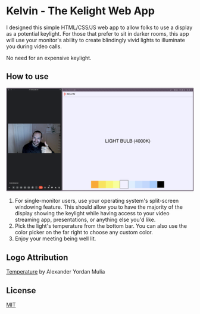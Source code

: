 # Kelvin - The Kelight Web App

I designed this simple HTML/CSS/JS web app to allow folks to use a display as a potential keylight. For those that
prefer to sit in darker rooms, this app will use your monitor's ability to create blindingly vivid lights to illuminate
you during video calls.

No need for an expensive keylight.

## How to use

![screenshot of usage](./misc/screenshot.png)

1. For single-monitor users, use your operating system's split-screen windowing feature. This should allow you to have
   the majority of the display showing the keylight while having access to your video streaming app, presentations, or
   anything else you'd like.
2. Pick the light's temperature from the bottom bar. You can also use the color picker on the far right to choose any
   custom color.
3. Enjoy your meeting being well lit.

## Logo Attribution

[Temperature](https://thenounproject.com/icon/temperature-4710358/) by Alexander Yordan Mulia

## License

[MIT](./license.md)
